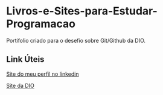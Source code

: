 # Livros-e-Sites-para-Estudar-Programacao

Portifolio criado para o desefio sobre Git/Github da DIO.
## Link Úteis
[Site do meu perfil no linkedin](https://www.linkedin.com/in/maur%C3%ADcio-melo-3016a1211/)

[Site da DIO](https://www.dio.me/)
